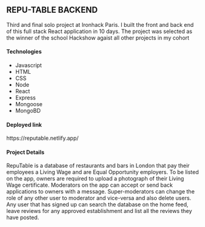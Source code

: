 <h2>REPU-TABLE BACKEND</h2>

<p>Third and final solo project at Ironhack Paris. I built the front and back end of this full stack React application in 10 days. The project was selected as the winner of the school Hackshow agaist all other projects in my cohort</p>

<h4>Technologies</h4>
<ul>
<li>Javascript</li>
<li>HTML</li>
<li>CSS</li>
<li>Node</li>
<li>React</li>
<li>Express</li>
<li>Mongoose</li>
<li>MongoBD</li>
</ul>

<h4>Deployed link</h4>
https://reputable.netlify.app/

<h4>Project Details</h4>

<p>RepuTable is a database of restaurants and bars in London that pay their employees a Living Wage and are Equal Opportunity employers. To be listed on the app, owners are required to upload a photograph of their Living Wage certificate. Moderators on the app can accept or send back applications to owners with a message. Super-moderators can change the role of any other user to moderator and vice-versa and also delete users. Any user that has signed up can search the database on the home feed, leave reviews for any approved establishment and list all the reviews they have posted.</p>

